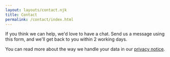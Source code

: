 ```yaml
---
layout: layouts/contact.njk
title: Contact
permalink: /contact/index.html
---
```

If you think we can help, we'd love to have a chat. Send us a message using this form, and we'll get back to you within 2 working days. 

You can read more about the way we handle your data in our [privacy notice](/privacy-notice).